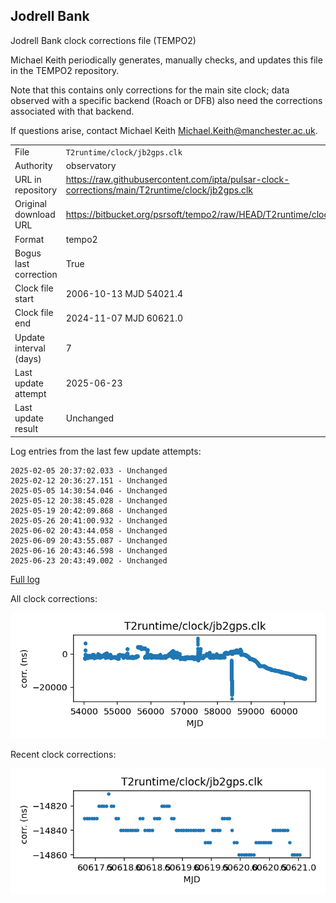 
## Jodrell Bank

Jodrell Bank clock corrections file (TEMPO2)

Michael Keith periodically generates, manually checks, and updates
this file in the TEMPO2 repository.

Note that this contains only corrections for the main site clock;
data observed with a specific backend (Roach or DFB) also
need the corrections associated with that backend.

If questions arise, contact Michael Keith
<Michael.Keith@manchester.ac.uk>.

|     |     |
|:--- |:--- |
| File | `T2runtime/clock/jb2gps.clk` |
| Authority | observatory |
| URL in repository | <https://raw.githubusercontent.com/ipta/pulsar-clock-corrections/main/T2runtime/clock/jb2gps.clk> |
| Original download URL | <https://bitbucket.org/psrsoft/tempo2/raw/HEAD/T2runtime/clock/jb2gps.clk> |
| Format | tempo2 |
| Bogus last correction | True |
| Clock file start | 2006-10-13 MJD 54021.4 |
| Clock file end | 2024-11-07 MJD 60621.0 |
| Update interval (days) | 7 |
| Last update attempt | 2025-06-23 |
| Last update result | Unchanged |

Log entries from the last few update attempts:
```
2025-02-05 20:37:02.033 - Unchanged
2025-02-12 20:36:27.151 - Unchanged
2025-05-05 14:30:54.046 - Unchanged
2025-05-12 20:38:45.028 - Unchanged
2025-05-19 20:42:09.868 - Unchanged
2025-05-26 20:41:00.932 - Unchanged
2025-06-02 20:43:44.058 - Unchanged
2025-06-09 20:43:55.087 - Unchanged
2025-06-16 20:43:46.598 - Unchanged
2025-06-23 20:43:49.002 - Unchanged
```
[Full log](https://raw.githubusercontent.com/ipta/pulsar-clock-corrections/main/log/T2runtime/clock/jb2gps.clk.log)


All clock corrections:

![plot of all clock corrections](jb2gps.clk.png "All corrections")

Recent clock corrections:

![plot of recent clock corrections](jb2gps.clk.short.png "Recent corrections")

